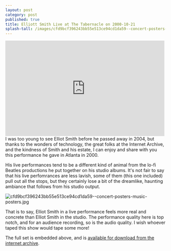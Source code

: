```yaml
---
layout: post
category: post
published: true
title: Elliott Smith Live at The Tabernacle on 2000-10-21
splash-tall: /images/cfd9bcf396243bb55e513ce94cd1da59--concert-posters-music-posters.jpg
---
```

<iframe src="https://archive.org/embed/esmith2000-10-21.flac&playlist=1" width="500" height="300" frameborder="0" webkitallowfullscreen="true" mozallowfullscreen="true" allowfullscreen></iframe> I was too young to see Elliot Smith before he passed away in 2004, but thanks to the wonders of technology, the great folks at the Internet Archive, and the kindness of Smith and his estate, I can enjoy and share with you this performance he gave in Atlanta in 2000. 

His live performances tend to be a different kind of animal from the lo-fi Beatles productions he put together on his studio albums. It's not fair to say that his live perfomrances are less lavish, some of them (this one included) pull out all the stops, but they certainly lose a bit of the dreamlike, haunting ambiance that follows from his studio output. 

![cfd9bcf396243bb55e513ce94cd1da59--concert-posters-music-posters.jpg]({{site.baseurl}}/images/cfd9bcf396243bb55e513ce94cd1da59--concert-posters-music-posters.jpg)


That is to say, Elliot Smith in a live performance feels more real and concrete than Elliot Smith in the studio. The performance quality here is top notch, and for an audience recording, so is the audio quality. I wish whoever taped this show would tape some more! 

The full set is embedded above, and is [available for download from the internet archive](ttps://archive.org/embed/esmith2000-10-21.flac).
